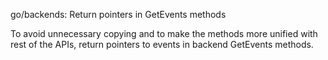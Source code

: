 go/backends: Return pointers in GetEvents methods

To avoid unnecessary copying and to make the methods more unified with rest of
the APIs, return pointers to events in backend GetEvents methods.
